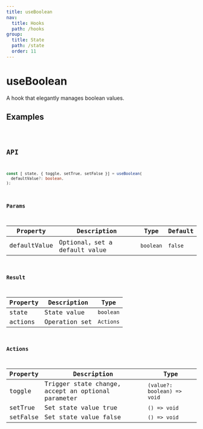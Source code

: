 ```yaml
---
title: useBoolean
nav:
  title: Hooks
  path: /hooks
group:
  title: State
  path: /state
  order: 11
---
```


# useBoolean

A hook that elegantly manages boolean values.

## Examples

<code src="./demo/demo1.tsx" />

## API

```typescript
const [ state, { toggle, setTrue, setFalse }] = useBoolean(
  defaultValue?: boolean,
);
```

### Params

| Property     | Description                   | Type      | Default |
|--------------|-------------------------------|-----------|---------|
| defaultValue | Optional，set a default value | `boolean` | `false` |

### Result

| Property | Description   | Type      |
|----------|---------------|-----------|
| state    | State value   | `boolean` |
| actions  | Operation set | `Actions` |

### Actions
| Property | Description                                        | Type                        |
|----------|----------------------------------------------------|-----------------------------|
| toggle   | Trigger state change, accept an optional parameter | `(value?: boolean) => void` |
| setTrue  | Set state value true                               | `() => void`                |
| setFalse | Set state value false                              | `() => void`                |
